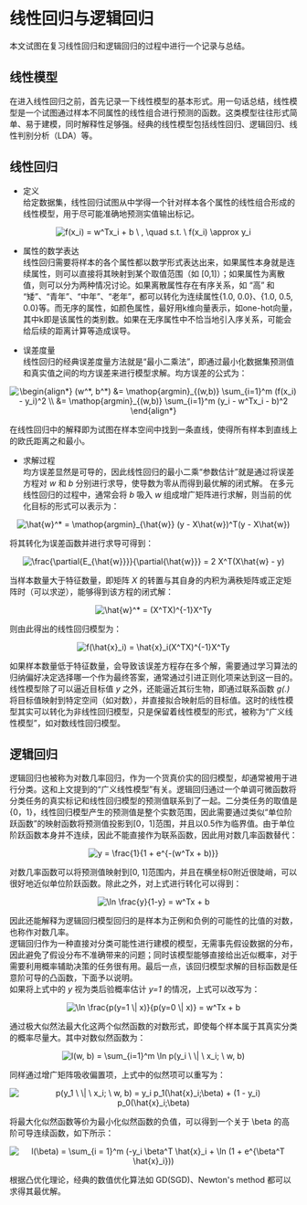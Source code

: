 # 线性回归与逻辑回归
本文试图在复习线性回归和逻辑回归的过程中进行一个记录与总结。
## 线性模型
在进入线性回归之前，首先记录一下线性模型的基本形式。用一句话总结，线性模型是一个试图通过样本不同属性的线性组合进行预测的函数。这类模型往往形式简单、易于建模，同时解释性足够强。经典的线性模型包括线性回归、逻辑回归、线性判别分析（LDA）等。

## 线性回归
* 定义  
给定数据集，线性回归试图从中学得一个针对样本各个属性的线性组合形成的线性模型，用于尽可能准确地预测实值输出标记。  
<center>
<img src="https://latex.codecogs.com/gif.latex?f(x_i)&space;=&space;w^Tx_i&space;&plus;&space;b&space;\&space;,&space;\quad&space;s.t.&space;\&space;f(x_i)&space;\approx&space;y_i" title="f(x_i) = w^Tx_i + b \ , \quad s.t. \ f(x_i) \approx y_i" />
</center>

* 属性的数学表达  
线性回归需要将样本的各个属性都以数学形式表达出来，如果属性本身就是连续属性，则可以直接将其映射到某个取值范围（如 [0,1]）；如果属性为离散值，则可以分为两种情况讨论。如果离散属性存在有序关系，如 “高” 和 “矮”、“青年”、“中年”、“老年”，都可以转化为连续属性{1.0, 0.0}、{1.0, 0.5, 0.0}等。而无序的属性，如颜色属性，最好用k维向量表示，如one-hot向量，其中k即是该属性的类别数。如果在无序属性中不恰当地引入序关系，可能会给后续的距离计算等造成误导。

* 误差度量  
线性回归的经典误差度量方法就是“最小二乘法”，即通过最小化数据集预测值和真实值之间的均方误差来进行模型求解。均方误差的公式为：

<center> <img src="https://latex.codecogs.com/gif.latex?\begin{align*}&space;(w^*,&space;b^*)&space;&=&space;\mathop{argmin}_{(w,b)}&space;\sum_{i=1}^m&space;(f(x_i)&space;-&space;y_i)^2&space;\\&space;&=&space;\mathop{argmin}_{(w,b)}&space;\sum_{i=1}^m&space;(y_i&space;-&space;w^Tx_i&space;-&space;b)^2&space;\end{align*}" title="\begin{align*} (w^*, b^*) &= \mathop{argmin}_{(w,b)} \sum_{i=1}^m (f(x_i) - y_i)^2 \\ &= \mathop{argmin}_{(w,b)} \sum_{i=1}^m (y_i - w^Tx_i - b)^2 \end{align*}" /> </center>

在线性回归中的解释即为试图在样本空间中找到一条直线，使得所有样本到直线上的欧氏距离之和最小。  

* 求解过程  
均方误差显然是可导的，因此线性回归的最小二乘“参数估计”就是通过将误差方程对 *w* 和 *b* 分别进行求导，使导数为零从而得到最优解的闭式解。
在多元线性回归的过程中，通常会将 *b* 吸入 *w* 组成增广矩阵进行求解，则当前的优化目标的形式可以表示为：  

<center>
<img src="https://latex.codecogs.com/gif.latex?\hat{w}^*&space;=&space;\mathop{argmin}_{\hat{w}}&space;(y&space;-&space;X\hat{w})^T(y&space;-&space;X\hat{w})" title="\hat{w}^* = \mathop{argmin}_{\hat{w}} (y - X\hat{w})^T(y - X\hat{w})" />
</center>

 将其转化为误差函数并进行求导可得到：  

<center>
<img src="https://latex.codecogs.com/gif.latex?\frac{\partial{E_{\hat{w}}}}{\partial{\hat{w}}}&space;=&space;2&space;X^T(X\hat{w}&space;-&space;y)" title="\frac{\partial{E_{\hat{w}}}}{\partial{\hat{w}}} = 2 X^T(X\hat{w} - y)" />
 </center>
 
当样本数量大于特征数量，即矩阵 *X* 的转置与其自身的内积为满秩矩阵或正定矩阵时（可以求逆），能够得到该方程的闭式解：  

<center>
<img src="https://latex.codecogs.com/gif.latex?\hat{w}^*&space;=&space;(X^TX)^{-1}X^Ty" title="\hat{w}^* = (X^TX)^{-1}X^Ty" /> 
</center>

则由此得出的线性回归模型为：  

<center>
<img src="https://latex.codecogs.com/gif.latex?f(\hat{x}_i)&space;=&space;\hat{x}_i(X^TX)^{-1}X^Ty" title="f(\hat{x}_i) = \hat{x}_i(X^TX)^{-1}X^Ty" />
 </center>

如果样本数量低于特征数量，会导致该误差方程存在多个解，需要通过学习算法的归纳偏好决定选择哪一个作为最终答案，通常通过引进正则化项来达到这一目的。
线性模型除了可以逼近目标值 *y* 之外，还能逼近其衍生物，即通过联系函数 *g(.)* 将目标值映射到特定空间（如对数），并直接拟合映射后的目标值。这时的线性模型其实可以转化为非线性回归模型，只是保留着线性模型的形式，被称为“广义线性模型”，如对数线性回归模型。  

## 逻辑回归  
逻辑回归也被称为对数几率回归，作为一个货真价实的回归模型，却通常被用于进行分类。这和上文提到的“广义线性模型”有关。逻辑回归通过一个单调可微函数将分类任务的真实标记和线性回归模型的预测值联系到了一起。二分类任务的取值是{0，1}，线性回归模型产生的预测值是整个实数范围，因此需要通过类似“单位阶跃函数”的映射函数将预测值投影到[0，1]范围，并且以0.5作为临界值。由于单位阶跃函数本身并不连续，因此不能直接作为联系函数，因此用对数几率函数替代：

<center>
<img src="https://latex.codecogs.com/gif.latex?y&space;=&space;\frac{1}{1&space;&plus;&space;e^{-(w^Tx&space;&plus;&space;b)}}" title="y = \frac{1}{1 + e^{-(w^Tx + b)}}" />
 </center>

对数几率函数可以将预测值映射到[0, 1]范围内，并且在横坐标0附近很陡峭，可以很好地近似单位阶跃函数。除此之外，对上式进行转化可以得到：

<center>
<img src="https://latex.codecogs.com/gif.latex?\ln&space;\frac{y}{1-y}&space;=&space;w^Tx&space;&plus;&space;b" title="\ln \frac{y}{1-y} = w^Tx + b" />
 </center>

因此还能解释为逻辑回归模型回归的是样本为正例和负例的可能性的比值的对数，也称作对数几率。  
逻辑回归作为一种直接对分类可能性进行建模的模型，无需事先假设数据的分布，因此避免了假设分布不准确带来的问题；同时该模型能够直接给出近似概率，对于需要利用概率辅助决策的任务很有用。最后一点，该回归模型求解的目标函数是任意阶可导的凸函数，下面予以说明。  
如果将上式中的 *y* 视为类后验概率估计 *y=1* 的情况，上式可以改写为：  

<center>
<img src="https://latex.codecogs.com/gif.latex?\ln&space;\frac{p(y=1&space;\|&space;x)}{p(y=0&space;\|&space;x)}&space;=&space;w^Tx&space;&plus;&space;b" title="\ln \frac{p(y=1 \| x)}{p(y=0 \| x)} = w^Tx + b" />
</center>

通过极大似然法最大化这两个似然函数的对数形式，即使每个样本属于其真实分类的概率尽量大。其中对数似然函数为：  

<center>
 <img src="https://latex.codecogs.com/gif.latex?l(w,&space;b)&space;=&space;\sum_{i=1}^m&space;\ln&space;p(y_i&space;\&space;\|&space;\&space;x_i;&space;\&space;w,&space;b)" title="l(w, b) = \sum_{i=1}^m \ln p(y_i \ \| \ x_i; \ w, b)" />
</center> 

同样通过增广矩阵吸收偏置项，上式中的似然项可以重写为：  

<center>
 <img src="https://latex.codecogs.com/gif.latex?p(y_1&space;\&space;\|&space;\&space;x_i;&space;\&space;w,&space;b)&space;=&space;y_i&space;p_1(\hat{x}_i;\beta)&space;&plus;&space;(1&space;-&space;y_i)&space;p_0(\hat{x}_i;\beta)" title="p(y_1 \ \| \ x_i; \ w, b) = y_i p_1(\hat{x}_i;\beta) + (1 - y_i) p_0(\hat{x}_i;\beta)" />
 </center>
 
 将最大化似然函数等价为最小化似然函数的负值，可以得到一个关于 \beta 的高阶可导连续函数，如下所示：  
 
 <center>
 <img src="https://latex.codecogs.com/gif.latex?l(\beta)&space;=&space;\sum_{i&space;=&space;1}^m&space;(-y_i&space;\beta^T&space;\hat{x}_i&space;&plus;&space;\ln&space;(1&space;&plus;&space;e^{\beta^T&space;\hat{x}_i}))" title="l(\beta) = \sum_{i = 1}^m (-y_i \beta^T \hat{x}_i + \ln (1 + e^{\beta^T \hat{x}_i}))" />
</center>

根据凸优化理论，经典的数值优化算法如 GD(SGD)、Newton's method 都可以求得其最优解。
